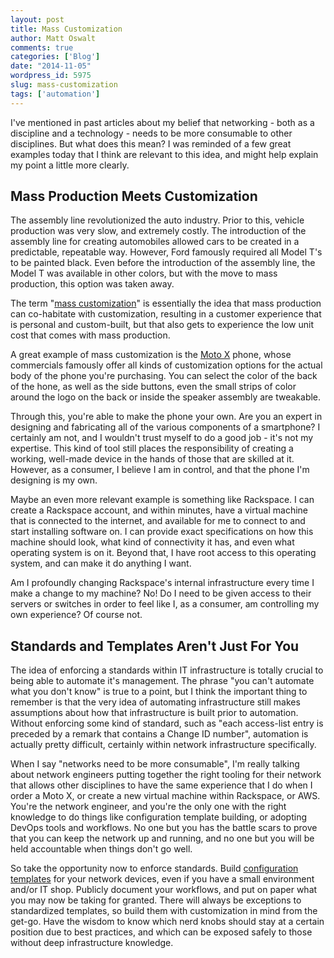 ```yaml
---
layout: post
title: Mass Customization
author: Matt Oswalt
comments: true
categories: ['Blog']
date: "2014-11-05"
wordpress_id: 5975
slug: mass-customization
tags: ['automation']
---
```



I've mentioned in past articles about my belief that networking - both as a discipline and a technology - needs to be more consumable to other disciplines. But what does this mean? I was reminded of a few great examples today that I think are relevant to this idea, and might help explain my point a little more clearly.

## Mass Production Meets Customization

The assembly line revolutionized the auto industry. Prior to this, vehicle production was very slow, and extremely costly. The introduction of the assembly line for creating automobiles allowed cars to be created in a predictable, repeatable way. However, Ford famously required all Model T's to be painted black. Even before the introduction of the assembly line, the Model T was available in other colors, but with the move to mass production, this option was taken away.

The term "[mass customization](http://en.wikipedia.org/wiki/Mass_customization)" is essentially the idea that mass production can co-habitate with customization, resulting in a customer experience that is personal and custom-built, but that also gets to experience the low unit cost that comes with mass production.

A great example of mass customization is the [Moto X](https://www.motorola.com/us/motomaker?pid=FLEXR2&action=designNew) phone, whose commercials famously offer all kinds of customization options for the actual body of the phone you're purchasing. You can select the color of the back of the hone, as well as the side buttons, even the small strips of color around the logo on the back or inside the speaker assembly are tweakable.

Through this, you're able to make the phone your own. Are you an expert in designing and fabricating all of the various components of a smartphone? I certainly am not, and I wouldn't trust myself to do a good job - it's not my expertise. This kind of tool still places the responsibility of creating a working, well-made device in the hands of those that are skilled at it. However, as a consumer, I believe I am in control, and that the phone I'm designing is my own.

Maybe an even more relevant example is something like Rackspace. I can create a Rackspace account, and within minutes, have a virtual machine that is connected to the internet, and available for me to connect to and start installing software on. I can provide exact specifications on how this machine should look, what kind of connectivity it has, and even what operating system is on it. Beyond that, I have root access to this operating system, and can make it do anything I want.

Am I profoundly changing Rackspace's internal infrastructure every time I make a change to my machine? No! Do I need to be given access to their servers or switches in order to feel like I, as a consumer, am controlling my own experience? Of course not.

## Standards and Templates Aren't Just For You

The idea of enforcing a standards within IT infrastructure is totally crucial to being able to automate it's management. The phrase "you can't automate what you don't know" is true to a point, but I think the important thing to remember is that the very idea of automating infrastructure still makes assumptions about how that infrastructure is built prior to automation. Without enforcing some kind of standard, such as "each access-list entry is preceded by a remark that contains a Change ID number", automation is actually pretty difficult, certainly within network infrastructure specifically.

When I say "networks need to be more consumable", I'm really talking about network engineers putting together the right tooling for their network that allows other disciplines to have the same experience that I do when I order a Moto X, or create a new virtual machine within Rackspace, or AWS. You're the network engineer, and you're the only one with the right knowledge to do things like configuration template building, or adopting DevOps tools and workflows. No one but you has the battle scars to prove that you can keep the network up and running, and no one but you will be held accountable when things don't go well.

So take the opportunity now to enforce standards. Build [configuration templates](https://oswalt.dev/2014/03/network-config-templates-jinja2/) for your network devices, even if you have a small environment and/or IT shop. Publicly document your workflows, and put on paper what you may now be taking for granted. There will always be exceptions to standardized templates, so build them with customization in mind from the get-go. Have the wisdom to know which nerd knobs should stay at a certain position due to best practices, and which can be exposed safely to those without deep infrastructure knowledge.
